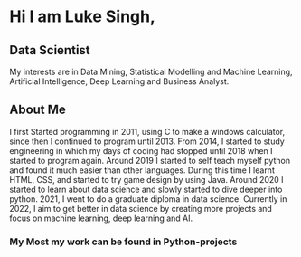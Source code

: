 # Hi I am Luke Singh, 
## Data Scientist
My interests are in Data Mining, Statistical Modelling and Machine Learning, Artificial Intelligence, Deep Learning and Business Analyst. 
## About Me
I first Started programming in 2011, using C to make a windows calculator, since then I continued to program until 2013. 
From 2014, I started to study engineering in which my days of coding had stopped until 2018 when I started to program again.
Around 2019 I started to self teach myself python and found it much easier than other languages.
During this time I learnt HTML, CSS, and started to try game design by using Java.
Around 2020 I started to learn about data science and slowly started to dive deeper into python.
2021, I went to do a graduate diploma in data science.
Currently in 2022, I aim to get better in data science by creating more projects and focus on machine learning, deep learning and AI.
### My Most my work can be found in Python-projects

<!---
Zekul/Zekul is a ✨ special ✨ repository because its `README.md` (this file) appears on your GitHub profile.
You can click the Preview link to take a look at your changes.
--->
